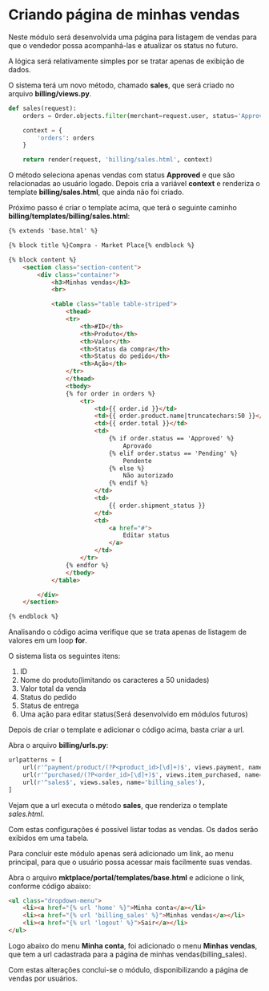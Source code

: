 # Criando página de minhas vendas

Neste módulo será desenvolvida uma página para listagem de vendas para que o vendedor possa acompanhá-las e atualizar os status no futuro.

A lógica será relativamente simples por se tratar apenas de exibição de dados.

O sistema terá um novo método, chamado **sales**, que será criado no arquivo **billing/views.py**.

```python
def sales(request):
    orders = Order.objects.filter(merchant=request.user, status='Approved')

    context = {
        'orders': orders
    }

    return render(request, 'billing/sales.html', context)
```

O método seleciona apenas vendas com status **Approved** e que são relacionadas ao usuário logado. Depois cria a variável **context** e renderiza o template **billing/sales.html**, que ainda não foi criado.

Próximo passo é criar o template acima, que terá o seguinte caminho **billing/templates/billing/sales.html**:

```html
{% extends 'base.html' %}

{% block title %}Compra - Market Place{% endblock %}

{% block content %}
    <section class="section-content">
        <div class="container">
            <h3>Minhas vendas</h3>
            <br>

            <table class="table table-striped">
                <thead>
                <tr>
                    <th>#ID</th>
                    <th>Produto</th>
                    <th>Valor</th>
                    <th>Status da compra</th>
                    <th>Status do pedido</th>
                    <th>Ação</th>
                </tr>
                </thead>
                <tbody>
                {% for order in orders %}
                    <tr>
                        <td>{{ order.id }}</td>
                        <td>{{ order.product.name|truncatechars:50 }}</td>
                        <td>{{ order.total }}</td>
                        <td>
                            {% if order.status == 'Approved' %}
                                Aprovado
                            {% elif order.status == 'Pending' %}
                                Pendente
                            {% else %}
                                Não autorizado
                            {% endif %}
                        </td>
                        <td>
                            {{ order.shipment_status }}
                        </td>
                        <td>
                            <a href="#">
                                Editar status
                            </a>
                        </td>
                    </tr>
                {% endfor %}
                </tbody>
            </table>

        </div>
    </section>

{% endblock %}
```

Analisando o código acima verifique que se trata apenas de listagem de valores em um loop **for**.

O sistema lista os seguintes itens:

1. ID
2. Nome do produto(limitando os caracteres a 50 unidades)
3. Valor total da venda
4. Status do pedido
5. Status de entrega
6. Uma ação para editar status(Será desenvolvido em módulos futuros)

Depois de criar o template e adicionar o código acima, basta criar a url.

Abra o arquivo **billing/urls.py**:

```python
urlpatterns = [
    url(r'^payment/product/(?P<product_id>[\d]+)$', views.payment, name='billing_payment'),
    url(r'^purchased/(?P<order_id>[\d]+)$', views.item_purchased, name='billing_item_purchased'),
    url(r'^sales$', views.sales, name='billing_sales'),
]
```

Vejam que a url executa o método **sales**, que renderiza o template *sales.html*.

Com estas configurações é possível listar todas as vendas. Os dados serão exibidos em uma tabela.

Para concluir este módulo apenas será adicionado um link, ao menu principal, para que o usuário possa acessar mais facilmente suas vendas.

Abra o arquivo **mktplace/portal/templates/base.html** e adicione o link, conforme código abaixo:

```html
<ul class="dropdown-menu">
    <li><a href="{% url 'home' %}">Minha conta</a></li>
    <li><a href="{% url 'billing_sales' %}">Minhas vendas</a></li>
    <li><a href="{% url 'logout' %}">Sair</a></li>
</ul>
```

Logo abaixo do menu **Minha conta**, foi adicionado o menu **Minhas vendas**, que tem a url cadastrada para a página de minhas vendas(billing_sales).

Com estas alterações conclui-se o módulo, disponibilizando a página de vendas por usuários.